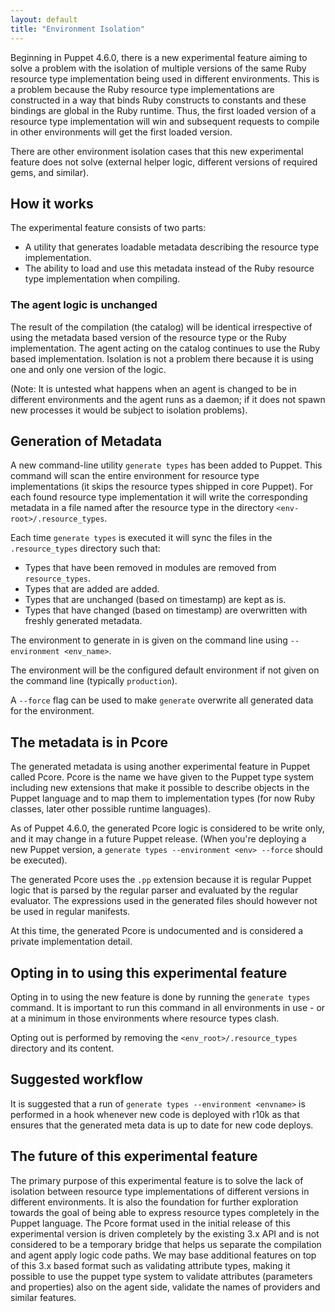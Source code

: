```yaml
---
layout: default
title: "Environment Isolation"
---
```



Beginning in Puppet 4.6.0, there is a new experimental feature aiming to solve a problem with the isolation of multiple versions of the same Ruby resource type implementation being used in different environments. This is a problem because the Ruby resource type implementations are constructed in a way that binds Ruby constructs to constants and these bindings are global in the Ruby runtime. Thus, the first loaded version of a resource type implementation will win and subsequent requests to compile in other environments will get the first loaded version.

There are other environment isolation cases that this new experimental feature does not solve (external helper logic, different versions of required gems, and similar).

## How it works

The experimental feature consists of two parts:

* A utility that generates loadable metadata describing the resource type implementation.
* The ability to load and use this metadata instead of the Ruby resource type implementation when compiling.

### The agent logic is unchanged

The result of the compilation (the catalog) will be identical irrespective of using the metadata based version of the resource type or the Ruby implementation. The agent acting on the catalog continues to use the Ruby based implementation. Isolation is not a problem there because it is using one and only one version of the logic.

(Note: It is untested what happens when an agent is changed to be in different environments and the agent runs as a daemon; if it does not spawn new processes it would be subject to isolation problems).

## Generation of Metadata

A new command-line utility `generate types` has been added to Puppet. This command will scan the entire environment for resource type implementations (it skips the resource types shipped in core Puppet). For each found resource type implementation it will write the corresponding metadata in a file named after the resource type in the directory `<env-root>/.resource_types`.

Each time `generate types` is executed it will sync the files in the `.resource_types` directory such that:
* Types that have been removed in modules are removed from `resource_types`.
* Types that are added are added.
* Types that are unchanged (based on timestamp) are kept as is.
* Types that have changed (based on timestamp) are overwritten with freshly generated metadata.

The environment to generate in is given on the command line using `--environment <env_name>`.

The environment will be the configured default environment if not given on the command line (typically `production`).

A `--force` flag can be used to make `generate` overwrite all generated data for the environment.

## The metadata is in Pcore

The generated metadata is using another experimental feature in Puppet called Pcore. Pcore is the name we have given to the Puppet type system including new extensions that make it possible to describe objects in the Puppet language and to map them to implementation types (for now Ruby classes, later other possible runtime languages).

As of Puppet 4.6.0, the generated Pcore logic is considered to be write only, and it may change in a future Puppet release. (When you're deploying a new Puppet version, a `generate types --environment <env> --force` should be executed).

The generated Pcore uses the `.pp` extension because it is regular Puppet logic that is parsed by the regular parser and evaluated by the regular evaluator. The expressions used in the generated files should however not be used in regular manifests.

At this time, the generated Pcore is undocumented and is considered a private implementation detail.

## Opting in to using this experimental feature

Opting in to using the new feature is done by running the `generate types` command. It is important to run this command in all environments in use - or at a minimum in those environments where resource types clash.

Opting out is performed by removing the `<env_root>/.resource_types` directory and its content.

## Suggested workflow

It is suggested that a run of `generate types --environment <envname>` is performed in a hook whenever new code is deployed with r10k as that ensures that the generated meta data is up to date for new code deploys.

## The future of this experimental feature

The primary purpose of this experimental feature is to solve the lack of isolation between resource type implementations of different versions in different environments. It is also the foundation for further exploration towards the goal of being able to express resource types completely in the Puppet language. The Pcore format used in the initial release of this experimental version is driven completely by the existing 3.x API and is not considered to be a temporary bridge that helps us separate the compilation and agent apply logic code paths. We may base additional features on top of this 3.x based format such as validating attribute types, making it possible to use the puppet type system to validate attributes (parameters and properties) also on the agent side, validate the names of providers and similar features.
